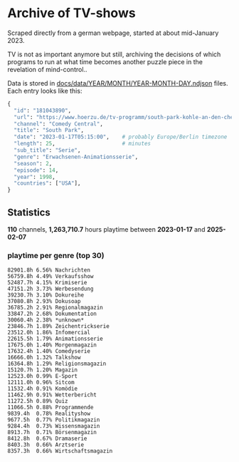 # Archive of TV-shows

Scraped directly from a german webpage, started at about mid-January 2023.

TV is not as important anymore but still, archiving the decisions of which programs to run at what time
becomes another puzzle piece in the revelation of mind-control.. 

Data is stored in [docs/data/YEAR/MONTH/YEAR-MONTH-DAY.ndjson](docs/data/) files. 
Each entry looks like this:

```python
{
  "id": "181043890", 
  "url": "https://www.hoerzu.de/tv-programm/south-park-kohle-an-den-chefkoch/bid_181043890/", 
  "channel": "Comedy Central", 
  "title": "South Park", 
  "date": "2023-01-17T05:15:00",    # probably Europe/Berlin timezone 
  "length": 25,                     # minutes 
  "sub_title": "Serie", 
  "genre": "Erwachsenen-Animationsserie", 
  "season": 2, 
  "episode": 14, 
  "year": 1998, 
  "countries": ["USA"],
}
```

## Statistics

**110** channels, **1,263,710.7** hours playtime between **2023-01-17** and **2025-02-07**


### playtime per genre (top 30)

    82901.8h 6.56% Nachrichten
    56759.8h 4.49% Verkaufsshow
    52487.7h 4.15% Krimiserie
    47151.2h 3.73% Werbesendung
    39230.7h 3.10% Dokureihe
    37080.8h 2.93% Dokusoap
    36785.2h 2.91% Regionalmagazin
    33847.2h 2.68% Dokumentation
    30060.4h 2.38% *unknown*
    23846.7h 1.89% Zeichentrickserie
    23512.0h 1.86% Infomercial
    22615.5h 1.79% Animationsserie
    17675.0h 1.40% Morgenmagazin
    17632.4h 1.40% Comedyserie
    16666.0h 1.32% Talkshow
    16364.8h 1.29% Religionsmagazin
    15120.7h 1.20% Magazin
    12523.0h 0.99% E-Sport
    12111.0h 0.96% Sitcom
    11532.4h 0.91% Komödie
    11462.9h 0.91% Wetterbericht
    11272.5h 0.89% Quiz
    11066.5h 0.88% Programmende
    9839.4h  0.78% Realityshow
    9677.5h  0.77% Politikmagazin
    9284.4h  0.73% Wissensmagazin
    8913.7h  0.71% Börsenmagazin
    8412.8h  0.67% Dramaserie
    8403.3h  0.66% Arztserie
    8357.3h  0.66% Wirtschaftsmagazin
